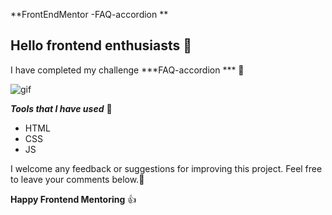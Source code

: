 **FrontEndMentor -FAQ-accordion  **

## Hello frontend enthusiasts 🙏

I have completed my challenge
***FAQ-accordion *** 🥳

![gif](https://cdn.hashnode.com/res/hashnode/image/upload/v1611217876157/6ZbI33hAF.gif?auto=format,compress&gif-q=60&format=webm)



***Tools that I have used*** 🧰

- HTML
- CSS
- JS

I welcome any feedback or suggestions for improving this project. Feel free to leave your comments below.🙏

**Happy Frontend Mentoring** 👍 

